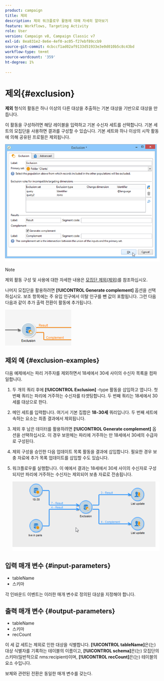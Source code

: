 ```yaml
---
product: campaign
title: 제외
description: 제외 워크플로우 활동에 대해 자세히 알아보기
feature: Workflows, Targeting Activity
role: User
version: Campaign v8, Campaign Classic v7
exl-id: 8ea831e2-8e6e-4ef0-ac05-f27ebf89ccb9
source-git-commit: 4cbccf1ad02af9133d51933e3e0d010b5c8c43bd
workflow-type: tm+mt
source-wordcount: '359'
ht-degree: 1%

---
```


# 제외{#exclusion}



**제외** 형식의 활동은 하나 이상의 다른 대상을 추출하는 기본 대상을 기반으로 대상을 만듭니다.

이 활동을 구성하려면 해당 레이블을 입력하고 기본 수신자 세트를 선택합니다. 기본 세트의 모집단을 사용하면 결과를 구성할 수 있습니다. 기본 세트와 하나 이상의 시작 활동에 의해 공유된 프로필은 제외됩니다.

![](assets/s_user_segmentation_exclu.png)

>[!NOTE]
>
>제외 활동 구성 및 사용에 대한 자세한 내용은 [모집단 제외(제외)](targeting-workflows.md#excluding-a-population--exclusion-)를 참조하십시오.

나머지 모집단을 활용하려면 **[!UICONTROL Generate complement]** 옵션을 선택하십시오. 보조 항목에는 주 유입 인구에서 이탈 인구를 뺀 값이 포함됩니다. 그런 다음 다음과 같이 추가 출력 전환이 활동에 추가됩니다.

![](assets/s_user_segmentation_exclu_compl.png)

## 제외 예 {#exclusion-examples}

다음 예제에서는 파리 거주자를 제외하면서 18세에서 30세 사이의 수신자 목록을 컴파일합니다.

1. 두 개의 쿼리 후에 **[!UICONTROL Exclusion]** -type 활동을 삽입하고 엽니다. 첫 번째 쿼리는 파리에 거주하는 수신자를 타겟팅합니다. 두 번째 쿼리는 18세에서 30세를 대상으로 한다.
1. 메인 세트를 입력합니다. 여기서 기본 집합은 **18-30세** 쿼리입니다. 두 번째 세트에 속하는 요소는 최종 결과에서 제외됩니다.
1. 제외 후 남은 데이터를 활용하려면 **[!UICONTROL Generate complement]** 옵션을 선택하십시오. 이 경우 보완체는 파리에 거주하는 만 18세에서 30세의 수급자로 구성된다.
1. 제외 구성을 승인한 다음 업데이트 목록 활동을 결과에 삽입합니다. 필요한 경우 보충 자료에 추가 목록 업데이트를 삽입할 수도 있습니다.
1. 워크플로우를 실행합니다. 이 예에서 결과는 18세에서 30세 사이의 수신자로 구성되지만 파리에 거주하는 수신자는 제외되어 보충 자료로 전송됩니다.

   ![](assets/exclusion_example.png)

## 입력 매개 변수 {#input-parameters}

* tableName
* 스키마

각 인바운드 이벤트는 이러한 매개 변수로 정의된 대상을 지정해야 합니다.

## 출력 매개 변수 {#output-parameters}

* tableName
* 스키마
* recCount

이 세 값 세트는 제외로 인한 대상을 식별합니다. **[!UICONTROL tableName]**&#x200B;은(는) 대상 식별자를 기록하는 테이블의 이름이고, **[!UICONTROL schema]**&#x200B;은(는) 모집단의 스키마(일반적으로 nms:recipient)이며, **[!UICONTROL recCount]**&#x200B;은(는) 테이블의 요소 수입니다.

보체와 관련된 전환은 동일한 매개 변수를 갖는다.
